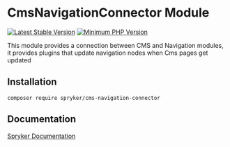 # CmsNavigationConnector Module
[![Latest Stable Version](https://poser.pugx.org/spryker/cms-navigation-connector/v/stable.svg)](https://packagist.org/packages/spryker/cms-navigation-connector)
[![Minimum PHP Version](https://img.shields.io/badge/php-%3E%3D%208.0-8892BF.svg)](https://php.net/)

This module provides a connection between CMS and Navigation modules, it provides plugins that update navigation nodes when Cms pages get updated

## Installation

```
composer require spryker/cms-navigation-connector
```

## Documentation

[Spryker Documentation](https://docs.spryker.com)

